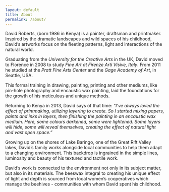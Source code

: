 ```yaml
---
layout: default
title: About
permalink: /about/
---
```


David Roberts, (born 1986 in Kenya) is a painter, draftsman and printmaker. Inspired by the dramatic landscapes and wild spaces of his childhood, David’s artworks focus on the fleeting patterns, light and interactions of the natural world.

Graduating from the _University for the Creative Arts_ in the UK, David moved to Florence in 2008 to study _Fine Art at Firenze Arti Visive, Italy_. From 2011 he studied at the _Pratt Fine Arts Center_ and the _Gage Academy of Art_, in Seattle, USA. 

This formal training in drawing, painting, printing and other mediums, like pin-hole photography and encaustic wax painting, laid the foundations for the growth of his meticulous and unique methods. 

Returning to Kenya in 2013, David says of that time: _“I’ve always loved the effect of printmaking, utilizing layering to create. So I started mixing papers, paints and inks in layers, then finishing the painting in an encaustic wax medium. Here, some colours darkened, some were lightened. Some layers will hide, some will reveal themselves, creating the effect of natural light and vast open space.”_

Growing up on the shores of Lake Baringo, one of the Great Rift Valley lakes, David’s family works alongside local communities to help them adapt to a changing environment. 
This backdrop is ingrained in the simple lines, luminosity and beauty of his textured and tactile work.  

David’s work is connected to the environment not only in its subject matter, but also in its materials. The beeswax integral to creating his unique effect of light and depth is sourced from local women’s cooperatives which manage the beehives - communities with whom David spent his childhood.
